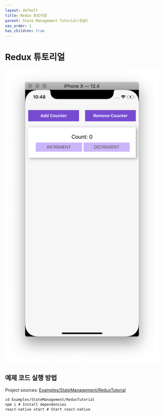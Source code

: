 ```yaml
---
layout: default
title: Redux 튜토리얼
parent: State Management Tutorial(한글)
nav_order: 1
has_children: true
---
```


# Redux 튜토리얼

![Hello](images/counter.png "Hello React Native")

## 예제 코드 실행 방법

Project sources: [Examples/StateManagement/ReduxTutorial](https://github.com/JeffGuKang/react-native-tutorial)

```
cd Examples/StateManagement/ReduxTutorial
npm i # Install dependencies
react-native start # Start react-native
```